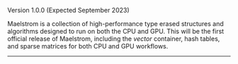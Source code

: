 Version 1.0.0 (Expected September 2023)

Maelstrom is a collection of high-performance type erased structures and algorithms
designed to run on both the CPU and GPU.  This will be the first official release
of Maelstrom, including the _vector_ container, hash tables, and sparse matrices
for both CPU and GPU workflows.

---------------------------------------------------------------
